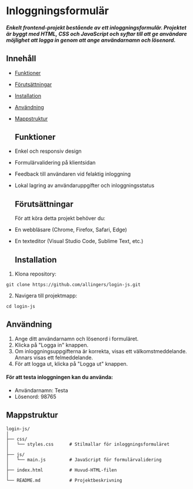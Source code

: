 # Inloggningsformulär
##### Enkelt frontend-projekt bestående av ett inloggningsformulär. Projektet är byggt med HTML, CSS och JavaScript och syftar till att ge användare möjlighet att logga in genom att ange användarnamn och lösenord.

## Innehåll

- [Funktioner](#funktioner)
- [Förutsättningar](#förutsättningar)
- [Installation](#installation)
- [Användning](#användning)
- [Mappstruktur](#mappstruktur)

  ## Funktioner
 - Enkel och responsiv design
- Formulärvalidering på klientsidan
- Feedback till användaren vid felaktig inloggning
- Lokal lagring av användaruppgifter och inloggningsstatus


  ## Förutsättningar
  För att köra detta projekt behöver du:

- En webbläsare (Chrome, Firefox, Safari, Edge)
- En texteditor (Visual Studio Code, Sublime Text, etc.)

  ## Installation
1. Klona repository:
```
git clone https://github.com/allingers/login-js.git
```
2. Navigera till projektmapp:
```
cd login-js
```

## Användning

1. Ange ditt användarnamn och lösenord i formuläret.
2. Klicka på "Logga in" knappen.
3. Om inloggningsuppgifterna är korrekta, visas ett välkomstmeddelande. Annars visas ett felmeddelande.
4. För att logga ut, klicka på "Logga ut" knappen.

  #### För att testa inloggningen kan du använda:
   - Användarnamn: Testa
   - Lösenord: 98765
## Mappstruktur

```plaintext
login-js/
│
├── css/
│   └── styles.css      # Stilmallar för inloggningsformuläret
│
├── js/
│   └── main.js         # JavaScript för formulärvalidering
│
├── index.html          # Huvud-HTML-filen
│
└── README.md           # Projektbeskrivning



